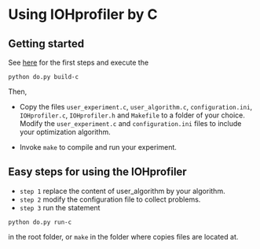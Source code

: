 Using IOHprofiler by C 
==============================================

Getting started
---------------

See [here](../../../README.md#Getting-Started) for the first steps and execute the 
```
python do.py build-c
``` 
Then,
- Copy the files `user_experiment.c`, `user_algorithm.c`, `configuration.ini`, `IOHprofiler.c`, `IOHprofiler.h` and `Makefile` to a folder of your choice. Modify the `user_experiment.c` and `configuration.ini` files to include your optimization algorithm.

- Invoke `make` to compile and run your experiment.

Easy steps for using the IOHprofiler
---------------
- `step 1` replace the content of user_algorithm by your algorithm.
- `step 2` modify the configuration file to collect problems.
- `step 3` run the statement 
```
python do.py run-c
``` 
in the root folder, or `make` in the folder where copies files are located at.
